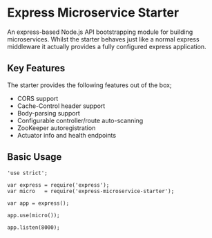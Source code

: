 # Express Microservice Starter

An express-based Node.js API bootstrapping module for building microservices. Whilst the starter behaves just like a normal express middleware it actually provides a fully configured express application.

## Key Features

The starter provides the following features out of the box;

* CORS support
* Cache-Control header support
* Body-parsing support
* Configurable controller/route auto-scanning
* ZooKeeper autoregistration
* Actuator info and health endpoints

## Basic Usage 

```
'use strict';

var express = require('express');
var micro   = require('express-microservice-starter');

var app = express();

app.use(micro());

app.listen(8000);

```
